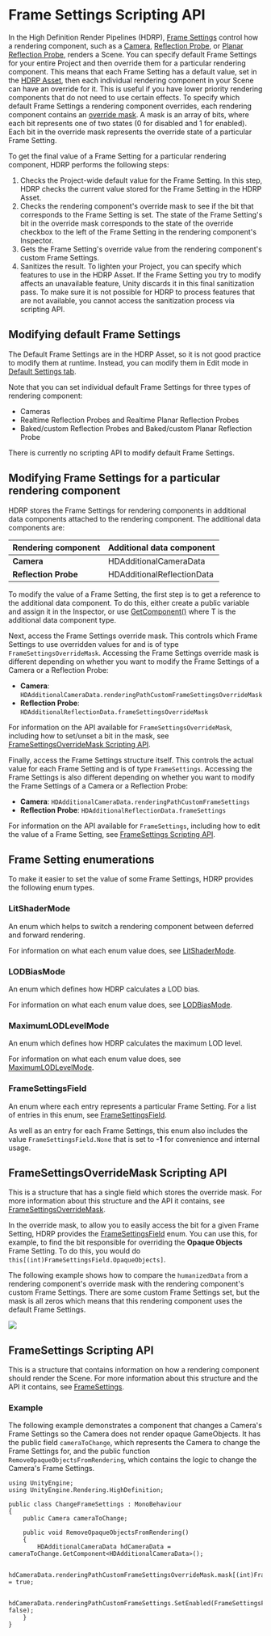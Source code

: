 # Frame Settings Scripting API

In the High Definition Render Pipelines (HDRP), [Frame Settings](Frame-Settings.md) control how a rendering component, such as a [Camera](HDRP-Camera.md), [Reflection Probe](Reflection-Probe.md), or [Planar Reflection Probe](Planar-Reflection-Probe.md), renders a Scene. You can specify default Frame Settings for your entire Project and then override them for a particular rendering component. This means that each Frame Setting has a default value, set in the [HDRP Asset](HDRP-Asset.md), then each individual rendering component in your Scene can have an override for it. This is useful if you have lower priority rendering components that do not need to use certain effects. To specify which default Frame Settings a rendering component overrides, each rendering component contains an [override mask](../api/UnityEngine.Rendering.HighDefinition.FrameSettingsOverrideMask.html). A mask is an array of bits, where each bit represents one of two states (0 for disabled and 1 for enabled). Each bit in the override mask represents the override state of a particular Frame Setting.

To get the final value of a Frame Setting for a particular rendering component, HDRP performs the following steps:

1. Checks the Project-wide default value for the Frame Setting. In this step, HDRP checks the current value stored for the Frame Setting in the HDRP Asset.
2. Checks the rendering component's override mask to see if the bit that corresponds to the Frame Setting is set. The state of the Frame Setting's bit in the override mask corresponds to the state of the override checkbox to the left of the Frame Setting in the rendering component's Inspector.
3. Gets the Frame Setting's override value from the rendering component's custom Frame Settings.
4. Sanitizes the result. To lighten your Project, you can specify which features to use in the HDRP Asset. If the Frame Setting you try to modify affects an unavailable feature, Unity discards it in this final sanitization pass. To make sure it is not possible for HDRP to process features that are not available, you cannot access the sanitization process via scripting API.

## Modifying default Frame Settings

The Default Frame Settings are in the HDRP Asset, so it is not good practice to modify them at runtime. Instead, you can modify them in Edit mode in [Default Settings tab](Default-Settings-Window.md).

Note that you can set individual default Frame Settings for three types of rendering component:

- Cameras
- Realtime Reflection Probes and Realtime Planar Reflection Probes
- Baked/custom Reflection Probes and Baked/custom Planar Reflection Probe

There is currently no scripting API to modify default Frame Settings.

## Modifying Frame Settings for a particular rendering component

HDRP stores the Frame Settings for rendering components in additional data components attached to the rendering component. The additional data components are:

| **Rendering component** | **Additional data component** |
| ----------------------- | ----------------------------- |
| **Camera**              | HDAdditionalCameraData        |
| **Reflection Probe**    | HDAdditionalReflectionData    |

To modify the value of a Frame Setting, the first step is to get a reference to the additional data component. To do this, either create a public variable and assign it in the Inspector, or use [GetComponent<T>()](https://docs.unity3d.com/ScriptReference/GameObject.GetComponent.html) where T is the additional data component type.

Next, access the Frame Settings override mask. This controls which Frame Settings to use overridden values for and is of type `FrameSettingsOverrideMask`. Accessing the Frame Settings override mask is different depending on whether you want to modify the Frame Settings of a Camera or a Reflection Probe:

- **Camera**: `HDAdditionalCameraData.renderingPathCustomFrameSettingsOverrideMask`
- **Reflection Probe**: `HDAdditionalReflectionData.frameSettingsOverrideMask`

For information on the API available for `FrameSettingsOverrideMask`, including how to set/unset a bit in the mask, see [FrameSettingsOverrideMask Scripting API](#framesettingsoverridemask-scripting-api).

Finally, access the Frame Settings structure itself. This controls the actual value for each Frame Setting and is of type `FrameSettings`. Accessing the Frame Settings is also different depending on whether you want to modify the Frame Settings of a Camera or a Reflection Probe:

- **Camera**: `HDAdditionalCameraData.renderingPathCustomFrameSettings`
- **Reflection Probe**: `HDAdditionalReflectionData.frameSettings`

For information on the API available for `FrameSettings`, including how to edit the value of a Frame Setting, see [FrameSettings Scripting API](framesettings-scripting-api).

## Frame Setting enumerations

To make it easier to set the value of some Frame Settings, HDRP provides the following enum types.

### LitShaderMode

An enum which helps to switch a rendering component between deferred and forward rendering.

For information on what each enum value does, see [LitShaderMode](../api/UnityEngine.Rendering.HighDefinition.LitShaderMode.html).

### LODBiasMode

An enum which defines how HDRP calculates a LOD bias.

For information on what each enum value does, see [LODBiasMode](../api/UnityEngine.Rendering.HighDefinition.LODBiasMode.html).

### MaximumLODLevelMode

An enum which defines how HDRP calculates the maximum LOD level.

For information on what each enum value does, see [MaximumLODLevelMode](../api/UnityEngine.Rendering.HighDefinition.MaximumLODLevelMode.html).

### FrameSettingsField

An enum where each entry represents a particular Frame Setting. For a list of entries in this enum, see [FrameSettingsField](../api/UnityEngine.Rendering.HighDefinition.FrameSettingsField.html).

As well as an entry for each Frame Settings, this enum also includes the value `FrameSettingsField.None` that is set to **-1** for convenience and internal usage.

## FrameSettingsOverrideMask Scripting API

This is a structure that has a single field which stores the override mask. For more information about this structure and the API it contains, see [FrameSettingsOverrideMask](../api/UnityEngine.Rendering.HighDefinition.FrameSettingsOverrideMask.html).

In the override mask, to allow you to easily access the bit for a given Frame Setting, HDRP provides the [FrameSettingsField](#framesettingsfield) enum. You can use this, for example, to find the bit responsible for overriding the **Opaque Objects** Frame Setting. To do this, you would do `this[(int)FrameSettingsField.OpaqueObjects]`.

The following example shows how to compare the `humanizedData` from a rendering component's override mask with the rendering component's custom Frame Settings. There are some custom Frame Settings set, but the mask is all zeros which means that this rendering component uses the default Frame Settings.

![](Images/FrameSettingsAPI-watch.png)

## FrameSettings Scripting API

This is a structure that contains information on how a rendering component should render the Scene. For more information about this structure and the API it contains, see [FrameSettings](../api/UnityEngine.Rendering.HighDefinition.FrameSettings.html).

### Example

The following example demonstrates a component that changes a Camera's Frame Settings so the Camera does not render opaque GameObjects. It has the public field `cameraToChange`, which represents the Camera to change the Frame Settings for, and the public function `RemoveOpaqueObjectsFromRendering`, which contains the logic to change the Camera's Frame Settings.

```
using UnityEngine;
using UnityEngine.Rendering.HighDefinition;

public class ChangeFrameSettings : MonoBehaviour
{
    public Camera cameraToChange;

    public void RemoveOpaqueObjectsFromRendering()
    {
        HDAdditionalCameraData hdCameraData = cameraToChange.GetComponent<HDAdditionalCameraData>();

        hdCameraData.renderingPathCustomFrameSettingsOverrideMask.mask[(int)FrameSettingsField.OpaqueObjects] = true;

        hdCameraData.renderingPathCustomFrameSettings.SetEnabled(FrameSettingsField.OpaqueObjects, false);
    }
}
```
